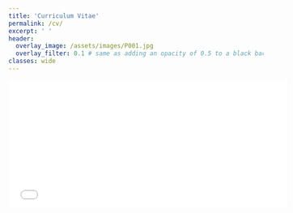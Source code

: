 ```yaml
---
title: 'Curriculum Vitae'
permalink: /cv/
excerpt: ' '
header:
  overlay_image: /assets/images/P001.jpg
  overlay_filter: 0.1 # same as adding an opacity of 0.5 to a black background
classes: wide
---
```

<iframe
    border=0
    frameborder=0
    height=250
    width=550  
    src="/assets/files/cv_srebot.pdf">
</iframe>
